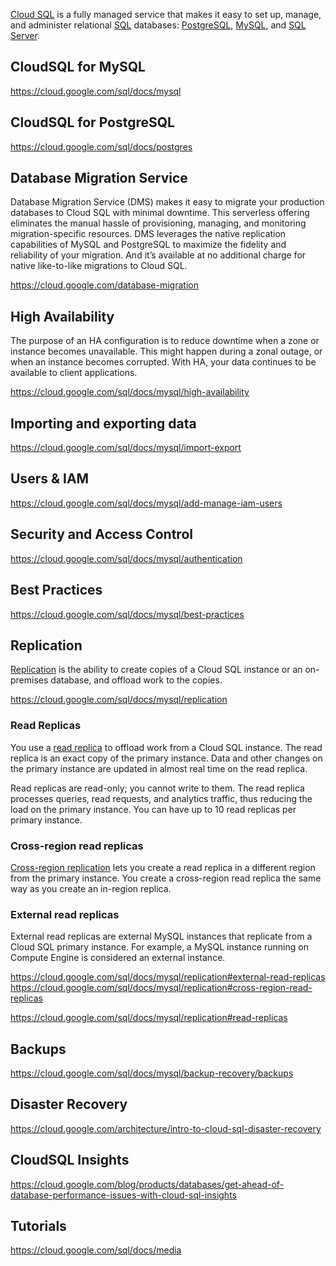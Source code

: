[Cloud SQL](https://cloud.google.com/sql ) is a fully managed service that makes it easy to set up, manage, and administer relational [SQL](SQL) databases: [PostgreSQL](  https://www.postgresql.org/ ), [MySQL](  https://www.mysql.com/  ), and [SQL Server](   https://wikipedia.org/wiki/Microsoft_SQL_Server ).


## CloudSQL for MySQL

https://cloud.google.com/sql/docs/mysql

## CloudSQL for PostgreSQL

https://cloud.google.com/sql/docs/postgres

## Database Migration Service

Database Migration Service (DMS) makes it easy to migrate your production databases to Cloud SQL with minimal downtime. This serverless offering eliminates the manual hassle of provisioning, managing, and monitoring migration-specific resources. DMS leverages the native replication capabilities of MySQL and PostgreSQL to maximize the fidelity and reliability of your migration. And it’s available at no additional charge for native like-to-like migrations to Cloud SQL.

https://cloud.google.com/database-migration


## High Availability

The purpose of an HA configuration is to reduce downtime when a zone or instance becomes unavailable. This might happen during a zonal outage, or when an instance becomes corrupted. With HA, your data continues to be available to client applications.


https://cloud.google.com/sql/docs/mysql/high-availability

## Importing and exporting data


https://cloud.google.com/sql/docs/mysql/import-export

## Users & IAM

https://cloud.google.com/sql/docs/mysql/add-manage-iam-users

## Security and Access Control

https://cloud.google.com/sql/docs/mysql/authentication

## Best Practices

https://cloud.google.com/sql/docs/mysql/best-practices

## Replication

[Replication]( https://cloud.google.com/sql/docs/sqlserver/replication?hl=en   ) is the ability to create copies of a Cloud SQL instance or an on-premises database, and offload work to the copies.



https://cloud.google.com/sql/docs/mysql/replication

### Read Replicas

You use a [read replica](  https://cloud.google.com/sql/docs/mysql/replication/create-replica ) to offload work from a Cloud SQL instance. The read replica is an exact copy of the primary instance. Data and other changes on the primary instance are updated in almost real time on the read replica.

Read replicas are read-only; you cannot write to them. The read replica processes queries, read requests, and analytics traffic, thus reducing the load on the primary instance. You can have up to 10 read replicas per primary instance.

### Cross-region read replicas


[Cross-region replication](   https://cloud.google.com/sql/docs/mysql/replication#cross-region-read-replicas ) lets you create a read replica in a different region from the primary instance. You create a cross-region read replica the same way as you create an in-region replica.



### External read replicas

External read replicas are external MySQL instances that replicate from a Cloud SQL primary instance. For example, a MySQL instance running on Compute Engine is considered an external instance.

https://cloud.google.com/sql/docs/mysql/replication#external-read-replicas
https://cloud.google.com/sql/docs/mysql/replication#cross-region-read-replicas



https://cloud.google.com/sql/docs/mysql/replication#read-replicas


## Backups


https://cloud.google.com/sql/docs/mysql/backup-recovery/backups

## Disaster Recovery

https://cloud.google.com/architecture/intro-to-cloud-sql-disaster-recovery

## CloudSQL Insights

https://cloud.google.com/blog/products/databases/get-ahead-of-database-performance-issues-with-cloud-sql-insights

## Tutorials

https://cloud.google.com/sql/docs/media